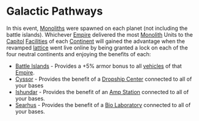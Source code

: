 # Galactic Pathways

In this event, [Monoliths](../../items/Monolith.md) were spawned on
each planet (not including the battle islands). Whichever
[Empire](../../terminology/Empire.md) delivered the most
[Monolith](../../items/Monolith.md) Units to the [Capitol](../../locations/Capitol.md)
[Facilities](../../locations/Facilities.md) of each
[Continent](../../locations/Continent.md) will gained the advantage when the
revamped [lattice](../../terminology/Lattice.md) went live online by being granted
a lock on each of the four neutral continents and enjoying the benefits of each:

- [Battle Islands](../../locations/Battle_Islands.md) - Provides a +5% armor bonus
  to all [vehicles](../../vehicles/index.md) of that
  [Empire](../../terminology/Empire.md).
- [Cyssor](../../locations/Cyssor.md) - Provides the benefit of a
  [Dropship Center](../../locations/Dropship_Center.md) connected to all of your
  bases
- [Ishundar](../../locations/Ishundar.md) - Provides the benefit of an
  [Amp Station](../../locations/Amp_Station.md) connected to all of your bases.
- [Searhus](../../locations/Searhus.md) - Provides the benefit of a
  [Bio Laboratory](../../locations/Bio_Laboratory.md) connected to all of your
  bases.

